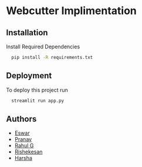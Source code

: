 
# Webcutter Implimentation



## Installation

Install Required Dependencies 

```bash
  pip install -R requirements.txt
```
    

## Deployment

To deploy this project run

```bash
  streamlit run app.py
```

  
## Authors

- [Eswar](https://www.github.com/eswardivi)
- [Pranav](https://github.com/genpranav)
- [Rahul G](https://github.com/DoomSlayer64)
- [Rishekesan](https://github.com/Rishekesan3012)
- [Harsha]() 

